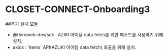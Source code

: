 # CLOSET-CONNECT-Onboarding3

##추가 설치 모듈

- @thirdweb-dev/sdk : AZIKI 아이템 data fetch를 위한 메소드를 사용하기 위해 설치.
- axios : 'items' API(AZUKI 아이템 data fetch) 호출을 위해 설치.